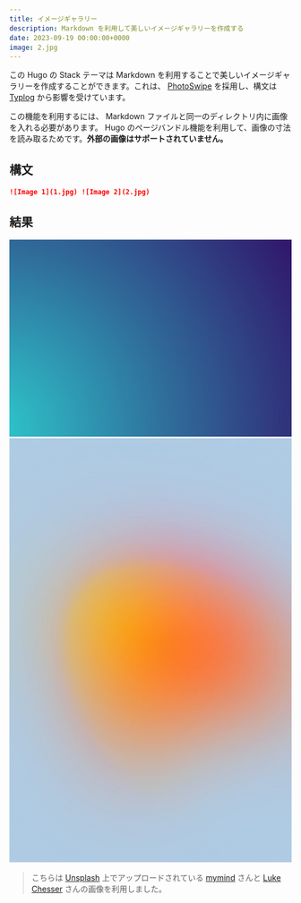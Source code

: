 ```yaml
---
title: イメージギャラリー
description: Markdown を利用して美しいイメージギャラリーを作成する
date: 2023-09-19 00:00:00+0000
image: 2.jpg
---
```


この Hugo の Stack テーマは Markdown を利用することで美しいイメージギャラリーを作成することができます。これは、 [PhotoSwipe](https://photoswipe.com/) を採用し、構文は [Typlog](https://typlog.com/) から影響を受けています。

この機能を利用するには、 Markdown ファイルと同一のディレクトリ内に画像を入れる必要があります。 Hugo のページバンドル機能を利用して、画像の寸法を読み取るためです。**外部の画像はサポートされていません。**

## 構文

```markdown
![Image 1](1.jpg) ![Image 2](2.jpg)
```

## 結果

![Image 1](1.jpg) ![Image 2](2.jpg)

> こちらは [Unsplash](https://unsplash.com/) 上でアップロードされている [mymind](https://unsplash.com/@mymind) さんと [Luke Chesser](https://unsplash.com/@lukechesser) さんの画像を利用しました。